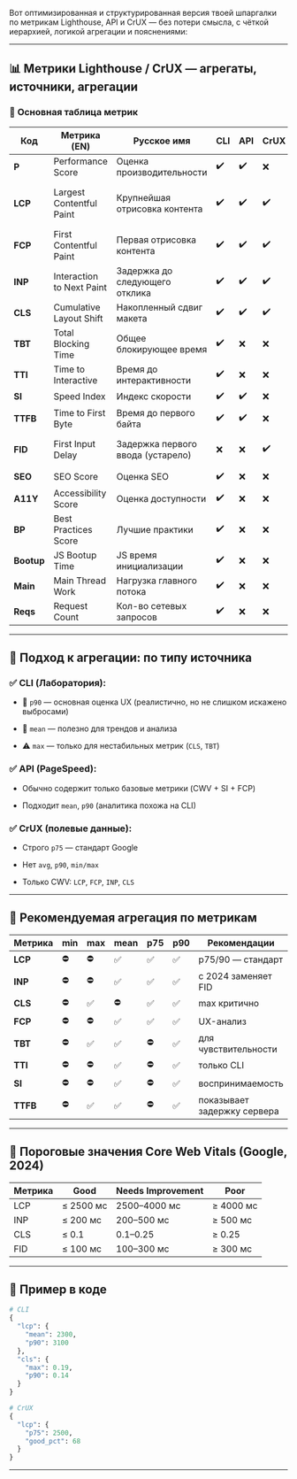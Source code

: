 Вот оптимизированная и структурированная версия твоей шпаргалки по метрикам Lighthouse, API и CrUX — без потери смысла, с чёткой иерархией, логикой агрегации и пояснениями:

---

## 📊 **Метрики Lighthouse / CrUX — агрегаты, источники, агрегации**

### 🧱 **Основная таблица метрик**

|Код|Метрика (EN)|Русское имя|CLI|API|CrUX|Категория|Ед. изм.|Агрегации|
|---|---|---|---|---|---|---|---|---|
|**P**|Performance Score|Оценка производительности|✔️|✔️|❌|Performance|%|mean, p90|
|**LCP**|Largest Contentful Paint|Крупнейшая отрисовка контента|✔️|✔️|✔️|Core Web Vital|мс|mean (CLI), p75 (CrUX), p90|
|**FCP**|First Contentful Paint|Первая отрисовка контента|✔️|✔️|✔️|Performance|мс|mean, p90, p75|
|**INP**|Interaction to Next Paint|Задержка до следующего отклика|✔️|✔️|✔️|Core Web Vital|мс|mean, p90, p75|
|**CLS**|Cumulative Layout Shift|Накопленный сдвиг макета|✔️|✔️|✔️|Core Web Vital|—|max, p75, p90|
|**TBT**|Total Blocking Time|Общее блокирующее время|✔️|❌|❌|Performance|мс|mean, p90, max|
|**TTI**|Time to Interactive|Время до интерактивности|✔️|❌|❌|Performance|мс|mean, p90|
|**SI**|Speed Index|Индекс скорости|✔️|✔️|❌|Performance|мс|mean, p90|
|**TTFB**|Time to First Byte|Время до первого байта|✔️|✔️|❌|Network|мс|mean, p90|
|**FID**|First Input Delay|Задержка первого ввода (устарело)|❌|❌|✔️|Core Web Vital (устар.)|мс|p75|
|**SEO**|SEO Score|Оценка SEO|✔️|❌|❌|SEO|%|mean|
|**A11Y**|Accessibility Score|Оценка доступности|✔️|❌|❌|Accessibility|%|mean|
|**BP**|Best Practices Score|Лучшие практики|✔️|❌|❌|Best Practices|%|mean|
|**Bootup**|JS Bootup Time|JS время инициализации|✔️|❌|❌|JS Execution|мс|mean, p90|
|**Main**|Main Thread Work|Нагрузка главного потока|✔️|❌|❌|Thread|мс|mean, p90|
|**Reqs**|Request Count|Кол-во сетевых запросов|✔️|❌|❌|Network|count|mean, p90|

---

## 📐 **Подход к агрегации: по типу источника**

### ✅ **CLI (Лаборатория)**:

- 🔹 `p90` — основная оценка UX (реалистично, но не слишком искажено выбросами)
    
- 🔸 `mean` — полезно для трендов и анализа
    
- ⚠️ `max` — только для нестабильных метрик (`CLS`, `TBT`)
    

### ✅ **API (PageSpeed)**:

- Обычно содержит только базовые метрики (CWV + SI + FCP)
    
- Подходит `mean`, `p90` (аналитика похожа на CLI)
    

### ✅ **CrUX (полевые данные)**:

- Строго `p75` — стандарт Google
    
- Нет `avg`, `p90`, `min/max`
    
- Только CWV: `LCP`, `FCP`, `INP`, `CLS`
    

---

## 🎯 **Рекомендуемая агрегация по метрикам**

|Метрика|min|max|mean|p75|p90|Рекомендации|
|---|---|---|---|---|---|---|
|**LCP**|⛔️|⛔️|✅|✅|✅|p75/90 — стандарт|
|**INP**|⛔️|⛔️|✅|✅|✅|с 2024 заменяет FID|
|**CLS**|⛔️|✅|⛔️|✅|✅|max критично|
|**FCP**|⛔️|⛔️|✅|✅|✅|UX-анализ|
|**TBT**|⛔️|✅|✅|⛔️|✅|для чувствительности|
|**TTI**|⛔️|⛔️|✅|⛔️|✅|только CLI|
|**SI**|⛔️|⛔️|✅|⛔️|✅|воспринимаемость|
|**TTFB**|⛔️|✅|✅|⛔️|✅|показывает задержку сервера|

---

## 🚦 **Пороговые значения Core Web Vitals (Google, 2024)**

|Метрика|Good|Needs Improvement|Poor|
|---|---|---|---|
|LCP|≤ 2500 мс|2500–4000 мс|≥ 4000 мс|
|INP|≤ 200 мс|200–500 мс|≥ 500 мс|
|CLS|≤ 0.1|0.1–0.25|≥ 0.25|
|FID|≤ 100 мс|100–300 мс|≥ 300 мс|

---

## 📎 Пример в коде

```python
# CLI
{
  "lcp": {
    "mean": 2300,
    "p90": 3100
  },
  "cls": {
    "max": 0.19,
    "p90": 0.14
  }
}

# CrUX
{
  "lcp": {
    "p75": 2500,
    "good_pct": 68
  }
}
```

---
